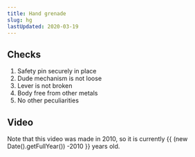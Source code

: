 ```yaml
---
title: Hand grenade
slug: hg
lastUpdated: 2020-03-19
---
```


<Alert :incomplete="true" />

## Checks

1. Safety pin securely in place
2. Dude mechanism is not loose
3. Lever is not broken
4. Body free from other metals
5. No other peculiarities


## Video

Note that this video was made in 2010, so it is currently {{ (new Date().getFullYear()) -2010 }} years old.